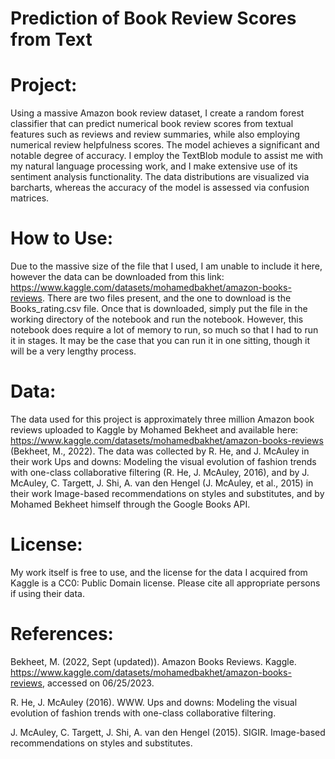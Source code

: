 # Prediction of Book Review Scores from Text

# Project: 
Using a massive Amazon book review dataset, I create a random forest classifier that can predict numerical book review scores from textual features 
such as reviews and review summaries, while also employing numerical review helpfulness scores. The model achieves a significant and notable degree of accuracy. I employ the TextBlob module to assist me with my natural language processing work, and I make extensive use of its sentiment analysis functionality. The data distributions are visualized via barcharts, whereas the accuracy of the model is assessed via confusion matrices.

# How to Use:
Due to the massive size of the file that I used, I am unable to include it here, however the data can be downloaded from this link: https://www.kaggle.com/datasets/mohamedbakhet/amazon-books-reviews. 
There are two files present, and the one to download is the Books_rating.csv file. Once that is downloaded, simply put the file in the working directory of the notebook and run the notebook. However, this 
notebook does require a lot of memory to run, so much so that I had to run it in stages. It may be the case that you can run it in one sitting, though it will be a very lengthy process.

# Data:
The data used for this project is approximately three million Amazon book reviews uploaded to Kaggle by Mohamed Bekheet and available here: https://www.kaggle.com/datasets/mohamedbakhet/amazon-books-reviews (Bekheet, M., 2022). The data was collected by R. He, and J. McAuley in their work Ups and downs: Modeling the visual evolution of fashion trends with one-class collaborative filtering (R. He, J. McAuley, 2016), and by J. McAuley, C. Targett, J. Shi, A. van den Hengel (J. McAuley, et al., 2015) in their work Image-based recommendations on styles and substitutes, and by Mohamed Bekheet himself through the Google Books API. 

# License:
My work itself is free to use, and the license for the data I acquired from Kaggle is a CC0: Public Domain license. Please cite all appropriate persons if using their data.

# References:
Bekheet, M. (2022, Sept (updated)). Amazon Books Reviews. Kaggle. https://www.kaggle.com/datasets/mohamedbakhet/amazon-books-reviews, accessed on 06/25/2023. 

R. He, J. McAuley (2016). WWW.  Ups and downs: Modeling the visual evolution of fashion trends with one-class collaborative filtering.

J. McAuley, C. Targett, J. Shi, A. van den Hengel (2015). SIGIR. Image-based recommendations on styles and substitutes.


